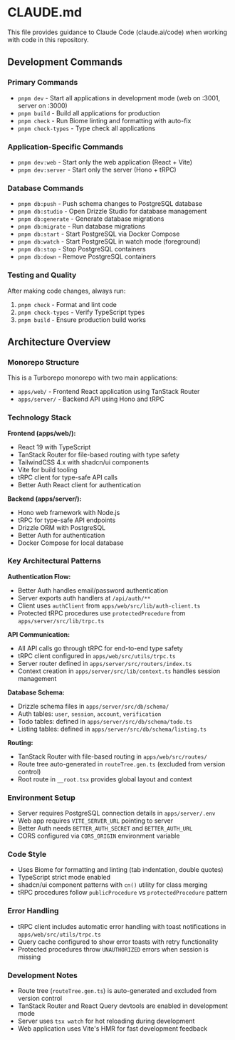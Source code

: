 # CLAUDE.md

This file provides guidance to Claude Code (claude.ai/code) when working with code in this repository.

## Development Commands

### Primary Commands
- `pnpm dev` - Start all applications in development mode (web on :3001, server on :3000)
- `pnpm build` - Build all applications for production
- `pnpm check` - Run Biome linting and formatting with auto-fix
- `pnpm check-types` - Type check all applications

### Application-Specific Commands
- `pnpm dev:web` - Start only the web application (React + Vite)
- `pnpm dev:server` - Start only the server (Hono + tRPC)

### Database Commands
- `pnpm db:push` - Push schema changes to PostgreSQL database
- `pnpm db:studio` - Open Drizzle Studio for database management
- `pnpm db:generate` - Generate database migrations
- `pnpm db:migrate` - Run database migrations
- `pnpm db:start` - Start PostgreSQL via Docker Compose
- `pnpm db:watch` - Start PostgreSQL in watch mode (foreground)
- `pnpm db:stop` - Stop PostgreSQL containers
- `pnpm db:down` - Remove PostgreSQL containers

### Testing and Quality
After making code changes, always run:
1. `pnpm check` - Format and lint code
2. `pnpm check-types` - Verify TypeScript types
3. `pnpm build` - Ensure production build works

## Architecture Overview

### Monorepo Structure
This is a Turborepo monorepo with two main applications:
- `apps/web/` - Frontend React application using TanStack Router
- `apps/server/` - Backend API using Hono and tRPC

### Technology Stack
**Frontend (apps/web/):**
- React 19 with TypeScript
- TanStack Router for file-based routing with type safety
- TailwindCSS 4.x with shadcn/ui components
- Vite for build tooling
- tRPC client for type-safe API calls
- Better Auth React client for authentication

**Backend (apps/server/):**
- Hono web framework with Node.js
- tRPC for type-safe API endpoints
- Drizzle ORM with PostgreSQL
- Better Auth for authentication
- Docker Compose for local database

### Key Architectural Patterns

**Authentication Flow:**
- Better Auth handles email/password authentication
- Server exports auth handlers at `/api/auth/**`
- Client uses `authClient` from `apps/web/src/lib/auth-client.ts`
- Protected tRPC procedures use `protectedProcedure` from `apps/server/src/lib/trpc.ts`

**API Communication:**
- All API calls go through tRPC for end-to-end type safety
- tRPC client configured in `apps/web/src/utils/trpc.ts`
- Server router defined in `apps/server/src/routers/index.ts`
- Context creation in `apps/server/src/lib/context.ts` handles session management

**Database Schema:**
- Drizzle schema files in `apps/server/src/db/schema/`
- Auth tables: `user`, `session`, `account`, `verification`
- Todo tables: defined in `apps/server/src/db/schema/todo.ts`
- Listing tables: defined in `apps/server/src/db/schema/listing.ts`

**Routing:**
- TanStack Router with file-based routing in `apps/web/src/routes/`
- Route tree auto-generated in `routeTree.gen.ts` (excluded from version control)
- Root route in `__root.tsx` provides global layout and context

### Environment Setup
- Server requires PostgreSQL connection details in `apps/server/.env`
- Web app requires `VITE_SERVER_URL` pointing to server
- Better Auth needs `BETTER_AUTH_SECRET` and `BETTER_AUTH_URL`
- CORS configured via `CORS_ORIGIN` environment variable

### Code Style
- Uses Biome for formatting and linting (tab indentation, double quotes)
- TypeScript strict mode enabled
- shadcn/ui component patterns with `cn()` utility for class merging
- tRPC procedures follow `publicProcedure` vs `protectedProcedure` pattern

### Error Handling
- tRPC client includes automatic error handling with toast notifications in `apps/web/src/utils/trpc.ts`
- Query cache configured to show error toasts with retry functionality
- Protected procedures throw `UNAUTHORIZED` errors when session is missing

### Development Notes
- Route tree (`routeTree.gen.ts`) is auto-generated and excluded from version control
- TanStack Router and React Query devtools are enabled in development mode
- Server uses `tsx watch` for hot reloading during development
- Web application uses Vite's HMR for fast development feedback